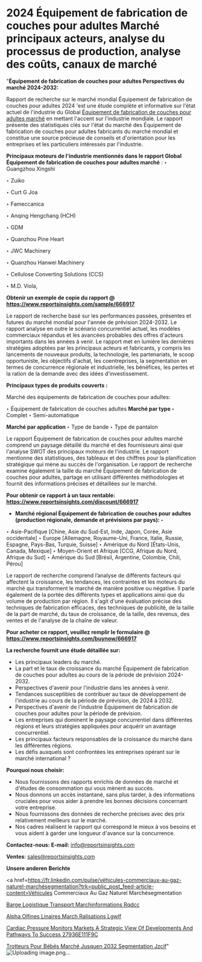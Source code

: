 # 2024 Équipement de fabrication de couches pour adultes Marché principaux acteurs, analyse du processus de production, analyse des coûts, canaux de marché

 "<strong>Équipement de fabrication de couches pour adultes Perspectives du marché 2024-2032:</strong>

Rapport de recherche sur le marché mondial Équipement de fabrication de couches pour adultes 2024 'est une étude complète et informative sur l'état actuel de l'industrie du Global <a href=https://www.reportsinsights.com/sample/666917>Équipement de fabrication de couches pour adultes marché</a> en mettant l'accent sur l'industrie mondiale. Le rapport présente des statistiques clés sur l'état du marché des Équipement de fabrication de couches pour adultes fabricants du marché mondial et constitue une source précieuse de conseils et d'orientation pour les entreprises et les particuliers intéressés par l'industrie.

<strong>Principaux moteurs de l'industrie mentionnés dans le rapport Global Équipement de fabrication de couches pour adultes marché</strong> :
‣ Guangzhou Xingshi

‣ Zuiko

‣ Curt G Joa

‣ Fameccanica

‣ Anqing Hengchang (HCH)

‣ GDM

‣ Quanzhou Pine Heart

‣ JWC Machinery

‣ Quanzhou Hanwei Machinery

‣ Cellulose Converting Solutions (CCS)

‣ M.D. Viola,

<strong>Obtenir un exemple de copie du rapport @ <a href=https://www.reportsinsights.com/sample/666917>https://www.reportsinsights.com/sample/666917</a></strong>

Le rapport de recherche basé sur les performances passées, présentes et futures du marché mondial pour l'année de prévision 2024-2032. Le rapport analyse en outre le scénario concurrentiel actuel, les modèles commerciaux répandus et les avancées probables des offres d'acteurs importants dans les années à venir. Le rapport met en lumière les dernières stratégies adoptées par les principaux acteurs et fabricants, y compris les lancements de nouveaux produits, la technologie, les partenariats, le scoop opportuniste, les objectifs d'achat, les coentreprises, la segmentation en termes de concurrence régionale et industrielle, les bénéfices, les pertes et la ration de la demande avec des idées d'investissement.

<strong>Principaux types de produits couverts :</strong>

Marché des équipements de fabrication de couches pour adultes:

‣  Équipement de fabrication de couches adultes <strong> Marché <strong> par type </strong> </strong>
‣ Complet
‣ Semi-automatique

<strong>Marché par application </strong>
‣ Type de bande
‣ Type de pantalon

Le rapport Équipement de fabrication de couches pour adultes marché comprend un paysage détaillé du marché et des fournisseurs ainsi que l'analyse SWOT des principaux moteurs de l'industrie. Le rapport mentionne des statistiques, des tableaux et des chiffres pour la planification stratégique qui mène au succès de l'organisation. Le rapport de recherche examine également la taille du marché Équipement de fabrication de couches pour adultes, partage en utilisant différentes méthodologies et fournit des informations précises et détaillées sur le marché.

<strong>Pour obtenir ce rapport à un taux rentable: <a href=https://www.reportsinsights.com/discount/666917>https://www.reportsinsights.com/discount/666917</a></strong>
<ul>
  <li><strong>Marché régional Équipement de fabrication de couches pour adultes (production régionale, demande et prévisions par pays): -</strong></li>
</ul>
‣ Asie-Pacifique [Chine, Asie du Sud-Est, Inde, Japon, Corée, Asie occidentale]
‣ Europe [Allemagne, Royaume-Uni, France, Italie, Russie, Espagne, Pays-Bas, Turquie, Suisse]
‣ Amérique du Nord [États-Unis, Canada, Mexique]
‣ Moyen-Orient et Afrique [CCG, Afrique du Nord, Afrique du Sud]
‣ Amérique du Sud [Brésil, Argentine, Colombie, Chili, Pérou]

Le rapport de recherche comprend l’analyse de différents facteurs qui affectent la croissance, les tendances, les contraintes et les moteurs du marché qui transforment le marché de manière positive ou négative. Il parle également de la portée des différents types et applications ainsi que du volume de production par région. Il s'agit d'une évaluation précise des techniques de fabrication efficaces, des techniques de publicité, de la taille de la part de marché, du taux de croissance, de la taille, des revenus, des ventes et de l'analyse de la chaîne de valeur.

<strong>Pour acheter ce rapport, veuillez remplir le formulaire @   <a href=https://www.reportsinsights.com/buynow/666917>https://www.reportsinsights.com/buynow/666917</a></strong>

<strong>La recherche fournit une étude détaillée sur:</strong>
<ul>
  <li>Les principaux leaders du marché.</li>
  <li>La part et le taux de croissance du marché Équipement de fabrication de couches pour adultes au cours de la période de prévision 2024-2032.</li>
  <li>Perspectives d'avenir pour l'industrie dans les années à venir.</li>
  <li>Tendances susceptibles de contribuer au taux de développement de l'industrie au cours de la période de prévision, de 2024 à 2032.</li>
  <li>Perspectives d'avenir de l'industrie Équipement de fabrication de couches pour adultes pour la période de prévision.</li>
  <li>Les entreprises qui dominent le paysage concurrentiel dans différentes régions et leurs stratégies appliquées pour acquérir un avantage concurrentiel.</li>
  <li>Les principaux facteurs responsables de la croissance du marché dans les différentes régions.</li>
  <li>Les défis auxquels sont confrontées les entreprises opérant sur le marché international ?</li>
</ul>
<strong>Pourquoi nous choisir:</strong>
<ul>
  <li>Nous fournissons des rapports enrichis de données de marché et d'études de consommation qui vous mènent au succès.</li>
  <li>Nous donnons un accès instantané, sans plus tarder, à des informations cruciales pour vous aider à prendre les bonnes décisions concernant votre entreprise.</li>
  <li>Nous fournissons des données de recherche précises avec des prix relativement meilleurs sur le marché.</li>
  <li>Nos cadres réalisent le rapport qui correspond le mieux à vos besoins et vous aident à garder une longueur d'avance sur la concurrence.</li>
</ul>
<strong>Contactez-nous:
</strong><strong>E-mail:</strong> <a href=mailto:info@reportsinsights.com>info@reportsinsights.com</a>

<strong>Ventes</strong>: <a href=mailto:sales@reportsinsights.com>sales@reportsinsights.com</a>

<strong>Unsere anderen Berichte</strong>

<a href=https://fr.linkedin.com/pulse/véhicules-commerciaux-au-gaz-naturel-marchésegmentation?trk=public_post_feed-article-content>Véhicules Commerciaux Au Gaz Naturel Marchésegmentation</a>

<a href=https://www.linkedin.com/pulse/barge-logistique-transport-march%C3%A9informations-rqdcc/>Barge Logistique Transport Marchinformations Rqdcc</a>

<a href=https://www.linkedin.com/pulse/alpha-ol%C3%A9fines-lin%C3%A9aires-march%C3%A9-r%C3%A9alisations-lgwlf/>Alpha Olfines Linaires March Ralisations Lgwlf</a>

<a href=https://medium.com/@d7298290/cardiac-pressure-monitors-markets-a-strategic-view-of-developments-and-pathways-to-success-27936e111f9c>Cardiac Pressure Monitors Markets A Strategic View Of Developments And Pathways To Success 27936E111F9C</a>

<a href=https://fr.linkedin.com/pulse/trotteurs-pour-bébés-marché-jusquen-2032-segmentation-jzcif/>Trotteurs Pour Bébés Marché Jusquen 2032 Segmentation Jzcif</a>"
![Uploading image.png…]()
